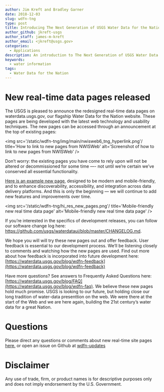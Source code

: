 ```yaml
---
author: Jim Kreft and Bradley Garner
date: 2018-12-03
slug: wdfn-tng
type: post
title: Introducing The Next Generation of USGS Water Data for the Nation
author_github: jkreft-usgs
author_staff: james-m-kreft
author_email: <jkreft@usgs.gov>
categories:
  - Applications
description: An introduction to The Next Generation of USGS Water Data for the Nation.
keywords:
  - water information
tags:
  - Water Data for the Nation
---
```

New real-time data pages released
=======

The USGS is pleased to announce the redesigned real-time data pages on waterdata.usgs.gov, our flagship Water Data for the Nation website. These pages are being developed with the latest web technology and usability techniques. The new pages can be accessed through an announcement at the top of existing pages:

<img src='/static/wdfn-tng/img/main/nwisweb6_tng_hyperlink.png'/ title='How to link to new pages from NWISWeb' alt='Screenshot of how to link to new pages from NWISWeb' />

Don’t worry: the existing pages you have come to rely upon will not be altered or decommissioned for some time —- not until we’re certain we’ve conserved all essential functionality.

[Here is an example new page](https://waterdata.usgs.gov/monitoring-location/09380000/), designed to be modern and mobile-friendly, and to enhance discoverability, accessibility, and integration across data delivery platforms. And this is only the beginning — we will continue to add new features and improvements over time.  

<img src='/static/wdfn-tng/hi_res_new_pages.png'/ title='Mobile-friendly new real time data page' alt='Mobile-friendly new real time data page' />

If you’re interested in the specifics of development releases, you can follow our software change log here: https://github.com/usgs/waterdataui/blob/master/CHANGELOG.md. 

We hope you will will try these new pages out and offer feedback.  User feedback is essential to our development process. We’ll be listening closely to comments and watching how the new pages are used. Find out more about how feedback is incorporated into future development here: [https://waterdata.usgs.gov/blog/wdfn-feedback](https://waterdata.usgs.gov/blog/wdfn-feedback)

Have more questions? See answers to Frequently Asked Questions here: [https://waterdata.usgs.gov/blog/FAQ](https://waterdata.usgs.gov/blog/wdfn-faq).
We believe these new pages hold much promise.  USGS is looking to our future, but holding close our long tradition of water-data presenttion on the web. We were there at the start of the Web and we are here again, building the 21st century’s water data for a great Nation.
 


Questions
==========
Please direct any questions or comments about new real-time site pages [here.](https://water.usgs.gov/contact/gsanswers?pemail=gs-w_water_data_for_the_nation&subject=Water%20Data%20for%20the%20Nation%20Updates%20Feedback&viewnote=%3CH1%3EUSGS+WDFN+TNG+Feedback%3C/H1%3E) or open an issue on Github at [wdfn-updates](https://github.com/usgs/wdfn-updates)

Disclaimer
==========
Any use of trade, firm, or product names is for descriptive purposes only and does not imply endorsement by the U.S. Government.
